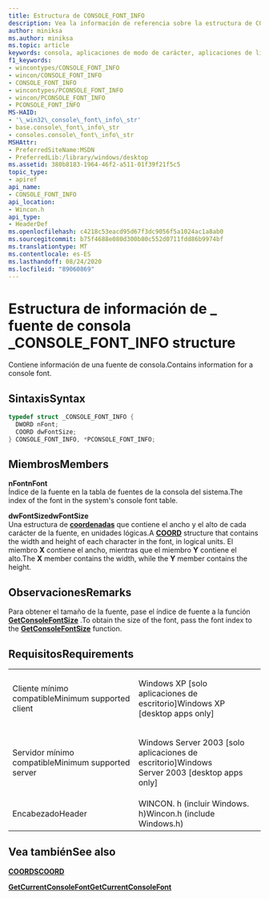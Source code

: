 ```yaml
---
title: Estructura de CONSOLE_FONT_INFO
description: Vea la información de referencia sobre la estructura de CONSOLE_FONT_INFO, que contiene el índice y el tamaño de una fuente de consola.
author: miniksa
ms.author: miniksa
ms.topic: article
keywords: consola, aplicaciones de modo de carácter, aplicaciones de línea de comandos, aplicaciones de terminal, API de consola
f1_keywords:
- wincontypes/CONSOLE_FONT_INFO
- wincon/CONSOLE_FONT_INFO
- CONSOLE_FONT_INFO
- wincontypes/PCONSOLE_FONT_INFO
- wincon/PCONSOLE_FONT_INFO
- PCONSOLE_FONT_INFO
MS-HAID:
- '\_win32\_console\_font\_info\_str'
- base.console\_font\_info\_str
- consoles.console\_font\_info\_str
MSHAttr:
- PreferredSiteName:MSDN
- PreferredLib:/library/windows/desktop
ms.assetid: 380b8183-1964-46f2-a511-01f39f21f5c5
topic_type:
- apiref
api_name:
- CONSOLE_FONT_INFO
api_location:
- Wincon.h
api_type:
- HeaderDef
ms.openlocfilehash: c4218c53eacd95d67f3dc9056f5a1024ac1a8ab0
ms.sourcegitcommit: b75f4688e080d300b80c552d0711fdd86b9974bf
ms.translationtype: MT
ms.contentlocale: es-ES
ms.lasthandoff: 08/24/2020
ms.locfileid: "89060869"
---
```

# <a name="console_font_info-structure"></a><span data-ttu-id="e2743-104">Estructura de información de \_ fuente de consola \_</span><span class="sxs-lookup"><span data-stu-id="e2743-104">CONSOLE\_FONT\_INFO structure</span></span>


<span data-ttu-id="e2743-105">Contiene información de una fuente de consola.</span><span class="sxs-lookup"><span data-stu-id="e2743-105">Contains information for a console font.</span></span>

<a name="syntax"></a><span data-ttu-id="e2743-106">Sintaxis</span><span class="sxs-lookup"><span data-stu-id="e2743-106">Syntax</span></span>
------

```C
typedef struct _CONSOLE_FONT_INFO {
  DWORD nFont;
  COORD dwFontSize;
} CONSOLE_FONT_INFO, *PCONSOLE_FONT_INFO;
```

<a name="members"></a><span data-ttu-id="e2743-107">Miembros</span><span class="sxs-lookup"><span data-stu-id="e2743-107">Members</span></span>
-------

<span data-ttu-id="e2743-108">**nFont**</span><span class="sxs-lookup"><span data-stu-id="e2743-108">**nFont**</span></span>  
<span data-ttu-id="e2743-109">Índice de la fuente en la tabla de fuentes de la consola del sistema.</span><span class="sxs-lookup"><span data-stu-id="e2743-109">The index of the font in the system's console font table.</span></span>

<span data-ttu-id="e2743-110">**dwFontSize**</span><span class="sxs-lookup"><span data-stu-id="e2743-110">**dwFontSize**</span></span>  
<span data-ttu-id="e2743-111">Una estructura de [**coordenadas**](coord-str.md) que contiene el ancho y el alto de cada carácter de la fuente, en unidades lógicas.</span><span class="sxs-lookup"><span data-stu-id="e2743-111">A [**COORD**](coord-str.md) structure that contains the width and height of each character in the font, in logical units.</span></span> <span data-ttu-id="e2743-112">El miembro **X** contiene el ancho, mientras que el miembro **Y** contiene el alto.</span><span class="sxs-lookup"><span data-stu-id="e2743-112">The **X** member contains the width, while the **Y** member contains the height.</span></span>

<a name="remarks"></a><span data-ttu-id="e2743-113">Observaciones</span><span class="sxs-lookup"><span data-stu-id="e2743-113">Remarks</span></span>
-------

<span data-ttu-id="e2743-114">Para obtener el tamaño de la fuente, pase el índice de fuente a la función [**GetConsoleFontSize**](getconsolefontsize.md) .</span><span class="sxs-lookup"><span data-stu-id="e2743-114">To obtain the size of the font, pass the font index to the [**GetConsoleFontSize**](getconsolefontsize.md) function.</span></span>

<a name="requirements"></a><span data-ttu-id="e2743-115">Requisitos</span><span class="sxs-lookup"><span data-stu-id="e2743-115">Requirements</span></span>
------------

<table>
<colgroup>
<col width="50%" />
<col width="50%" />
</colgroup>
<tbody>
<tr class="odd">
<td><p><span data-ttu-id="e2743-116">Cliente mínimo compatible</span><span class="sxs-lookup"><span data-stu-id="e2743-116">Minimum supported client</span></span></p></td>
<td><p><span data-ttu-id="e2743-117">Windows XP [solo aplicaciones de escritorio]</span><span class="sxs-lookup"><span data-stu-id="e2743-117">Windows XP [desktop apps only]</span></span></p></td>
</tr>
<tr class="even">
<td><p><span data-ttu-id="e2743-118">Servidor mínimo compatible</span><span class="sxs-lookup"><span data-stu-id="e2743-118">Minimum supported server</span></span></p></td>
<td><p><span data-ttu-id="e2743-119">Windows Server 2003 [solo aplicaciones de escritorio]</span><span class="sxs-lookup"><span data-stu-id="e2743-119">Windows Server 2003 [desktop apps only]</span></span></p></td>
</tr>
<tr class="odd">
<td><p><span data-ttu-id="e2743-120">Encabezado</span><span class="sxs-lookup"><span data-stu-id="e2743-120">Header</span></span></p></td>
<td><span data-ttu-id="e2743-121">WINCON. h (incluir Windows. h)</span><span class="sxs-lookup"><span data-stu-id="e2743-121">Wincon.h (include Windows.h)</span></span></td>
</tr>
</tbody>
</table>

## <a name="span-idsee_alsospansee-also"></a><span data-ttu-id="e2743-122"><span id="see_also"></span>Vea también</span><span class="sxs-lookup"><span data-stu-id="e2743-122"><span id="see_also"></span>See also</span></span>


[<span data-ttu-id="e2743-123">**COORDS**</span><span class="sxs-lookup"><span data-stu-id="e2743-123">**COORD**</span></span>](coord-str.md)

[<span data-ttu-id="e2743-124">**GetCurrentConsoleFont**</span><span class="sxs-lookup"><span data-stu-id="e2743-124">**GetCurrentConsoleFont**</span></span>](getcurrentconsolefont.md)

 

 




